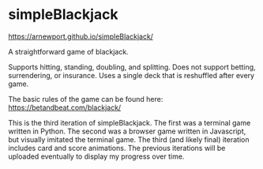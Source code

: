# simpleBlackjack

https://arnewport.github.io/simpleBlackjack/

A straightforward game of blackjack.

Supports hitting, standing, doubling, and splitting.
Does not support betting, surrendering, or insurance.
Uses a single deck that is reshuffled after every game.

The basic rules of the game can be found here:
https://betandbeat.com/blackjack/

This is the third iteration of simpleBlackjack.
The first was a terminal game written in Python.
The second was a browser game written in Javascript, but visually imitated the terminal game.
The third (and likely final) iteration includes card and score animations.
The previous iterations will be uploaded eventually to display my progress over time.
